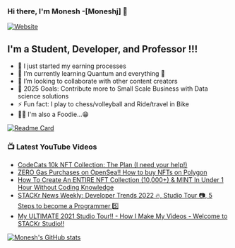 ### Hi there, I'm Monesh -[Moneshj] 👋

[![Website](https://img.shields.io/website?label=moneshj.github.io&style=for-the-badge&url=https%3A%2F%2Fmoneshj.github.io)](https://moneshj.github.io/)
## I'm a Student, Developer, and Professor !!!

- 🔭 I just started my earning processes
- 🌱 I’m currently learning Quantum and everything 🤣
- 👯 I’m looking to collaborate with other content creators
- 🥅 2025 Goals: Contribute more to Small Scale Business with Data science solutions
- ⚡ Fun fact: I play to chess/volleyball and Ride/travel in Bike 
- 🍗🧆 I'm also a Foodie...😁

[![Readme Card](https://github-readme-stats.vercel.app/api/pin/?username=moneshj&repo=Quantum_world)](https://github.com/moneshj/moneshj)


### 📺 Latest YouTube Videos

<!-- YOUTUBE:START -->
- [CodeCats 10k NFT Collection: The Plan &lpar;I need your help!&rpar;](https://www.youtube.com/watch?v=Ki5e9pkjnho)
- [ZERO Gas Purchases on OpenSea!! How to buy NFTs on Polygon](https://www.youtube.com/watch?v=peJ9zgNhyh0)
- [How To Create An ENTIRE NFT Collection &lpar;10,000+&rpar; &amp; MINT In Under 1 Hour Without Coding Knowledge](https://www.youtube.com/watch?v=AaCgydeMu64)
- [STACKr News Weekly: Developer Trends 2022 🔥, Studio Tour 📷, 5 Steps to become a Programmer 5️⃣](https://www.youtube.com/watch?v=Pqa55L8Yjvw)
- [My ULTIMATE 2021 Studio Tour!! - How I Make My Videos - Welcome to STACKr Studio!!](https://www.youtube.com/watch?v=fSsfuyRgCZI)
<!-- YOUTUBE:END -->


[![Monesh's GitHub stats](https://github-readme-stats.vercel.app/api?username=moneshj&show_icons=true&theme=radical)](https://github.com/moneshj/moneshj)
